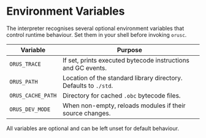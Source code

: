 # Environment Variables

The interpreter recognises several optional environment variables that
control runtime behaviour. Set them in your shell before invoking
`orusc`.

| Variable | Purpose |
| -------- | ------- |
| `ORUS_TRACE` | If set, prints executed bytecode instructions and GC events. |
| `ORUS_PATH` | Location of the standard library directory. Defaults to `./std`. |
| `ORUS_CACHE_PATH` | Directory for cached `.obc` bytecode files. |
| `ORUS_DEV_MODE` | When non-empty, reloads modules if their source changes. |

All variables are optional and can be left unset for default behaviour.
